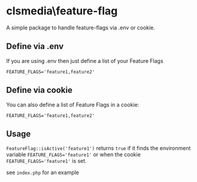 # clsmedia\feature-flag
A simple package to handle feature-flags via .env or cookie.

## Define via .env
If you are using .env then just define a list of your Feature Flags

```
FEATURE_FLAGS='feature1,feature2'
```

## Define via cookie
You can also define a list of Feature Flags in a cookie:

```
FEATURE_FLAGS='feature1,feature2'
```

## Usage

`FeatureFlag::isActive('feature1')` returns `true` if it finds the environment variable `FEATURE_FLAGS='feature1'` or when the cookie `FEATURE_FLAGS='feature1'` is set.

see `index.php` for an example
